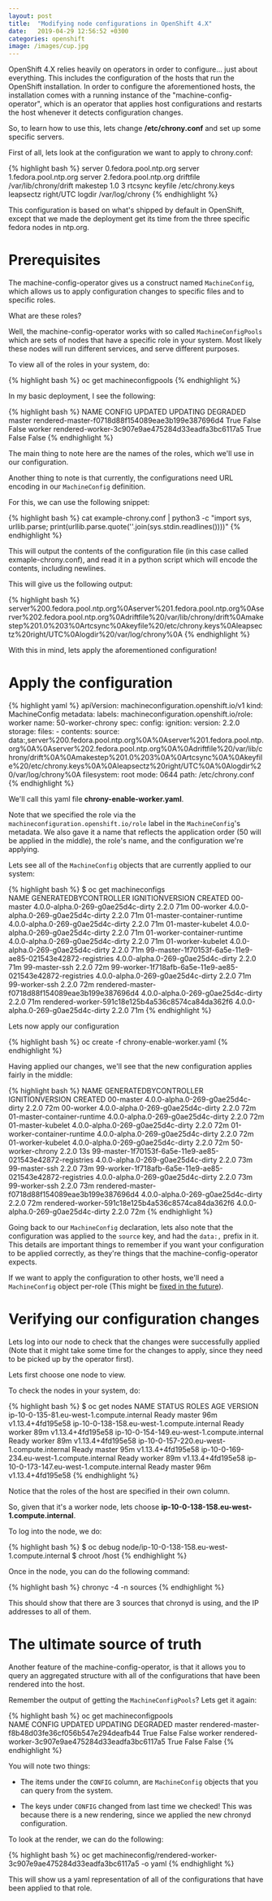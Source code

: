 ```yaml
---
layout: post
title:  "Modifying node configurations in OpenShift 4.X"
date:   2019-04-29 12:56:52 +0300
categories: openshift
image: /images/cup.jpg
---
```


OpenShift 4.X relies heavily on operators in order to configure... just about
everything. This includes the configuration of the hosts that run the OpenShift
installation. In order to configure the aforementioned hosts, the installation
comes with a running instance of the "machine-config-operator", which is an
operator that applies host configurations and restarts the host whenever it
detects configuration changes.

So, to learn how to use this, lets change **/etc/chrony.conf** and set up some
specific servers.

First of all, lets look at the configuration we want to apply to chrony.conf:

{% highlight bash %}
server 0.fedora.pool.ntp.org
server 1.fedora.pool.ntp.org
server 2.fedora.pool.ntp.org
driftfile /var/lib/chrony/drift
makestep 1.0 3
rtcsync
keyfile /etc/chrony.keys
leapsectz right/UTC
logdir /var/log/chrony
{% endhighlight %}

This configuration is based on what's shipped by default in OpenShift, except
that we made the deployment get its time from the three specific fedora nodes
in ntp.org.

Prerequisites
=============

The machine-config-operator gives us a construct named ``MachineConfig``, which
allows us to apply configuration changes to specific files and to specific
roles.

What are these roles?

Well, the machine-config-operator works with so called ``MachineConfigPools``
which are sets of nodes that have a specific role in your system. Most likely
these nodes will run different services, and serve different purposes.

To view all of the roles in your system, do:


{% highlight bash %}
oc get machineconfigpools
{% endhighlight %}

In my basic deployment, I see the following:

{% highlight bash %}
NAME     CONFIG                                             UPDATED   UPDATING   DEGRADED
master   rendered-master-f0718d88f154089eae3b199e387696d4   True      False      False
worker   rendered-worker-3c907e9ae475284d33eadfa3bc6117a5   True      False      False
{% endhighlight %}

The main thing to note here are the names of  the roles, which we'll use in our
configuration.

Another thing to note is that currently, the configurations need URL encoding
in our ``MachineConfig`` definition.

For this, we can use the following snippet:

{% highlight bash %}
cat example-chrony.conf | python3 -c "import sys, urllib.parse; print(urllib.parse.quote(''.join(sys.stdin.readlines())))"
{% endhighlight %}

This will output the contents of the configuration file (in this case called
exmaple-chrony.conf), and read it in a python script which will encode the
contents, including newlines.

This will give us the following output:

{% highlight bash %}
server%200.fedora.pool.ntp.org%0Aserver%201.fedora.pool.ntp.org%0Aserver%202.fedora.pool.ntp.org%0Adriftfile%20/var/lib/chrony/drift%0Amakestep%201.0%203%0Artcsync%0Akeyfile%20/etc/chrony.keys%0Aleapsectz%20right/UTC%0Alogdir%20/var/log/chrony%0A
{% endhighlight %}

With this in mind, lets apply the aforementioned configuration!

Apply the configuration
=======================

{% highlight yaml %}
apiVersion: machineconfiguration.openshift.io/v1
kind: MachineConfig
metadata:
  labels:
    machineconfiguration.openshift.io/role: worker
  name: 50-worker-chrony
spec:
  config:
    ignition:
      version: 2.2.0
    storage:
      files:
      - contents:
          source: data:,server%200.fedora.pool.ntp.org%0A%0Aserver%201.fedora.pool.ntp.org%0A%0Aserver%202.fedora.pool.ntp.org%0A%0Adriftfile%20/var/lib/chrony/drift%0A%0Amakestep%201.0%203%0A%0Artcsync%0A%0Akeyfile%20/etc/chrony.keys%0A%0Aleapsectz%20right/UTC%0A%0Alogdir%20/var/log/chrony%0A
        filesystem: root
        mode: 0644
        path: /etc/chrony.conf
{% endhighlight %}

We'll call this yaml file **chrony-enable-worker.yaml**.

Note that we specified the role via the
``machineconfiguration.openshift.io/role`` label in the ``MachineConfig``'s
metadata. We also gave it a name that reflects the application order (50 will
be applied in the middle), the role's name, and the configuration we're
applying.

Lets see all of the ``MachineConfig`` objects that are currently applied to our
system:

{% highlight bash %}
$ oc get machineconfigs                                                                                                                                                                              
NAME                                                        GENERATEDBYCONTROLLER               IGNITIONVERSION   CREATED
00-master                                                   4.0.0-alpha.0-269-g0ae25d4c-dirty   2.2.0             71m
00-worker                                                   4.0.0-alpha.0-269-g0ae25d4c-dirty   2.2.0             71m
01-master-container-runtime                                 4.0.0-alpha.0-269-g0ae25d4c-dirty   2.2.0             71m
01-master-kubelet                                           4.0.0-alpha.0-269-g0ae25d4c-dirty   2.2.0             71m
01-worker-container-runtime                                 4.0.0-alpha.0-269-g0ae25d4c-dirty   2.2.0             71m
01-worker-kubelet                                           4.0.0-alpha.0-269-g0ae25d4c-dirty   2.2.0             71m
99-master-1f70153f-6a5e-11e9-ae85-021543e42872-registries   4.0.0-alpha.0-269-g0ae25d4c-dirty   2.2.0             71m
99-master-ssh                                                                                   2.2.0             72m
99-worker-1f718afb-6a5e-11e9-ae85-021543e42872-registries   4.0.0-alpha.0-269-g0ae25d4c-dirty   2.2.0             71m
99-worker-ssh                                                                                   2.2.0             72m
rendered-master-f0718d88f154089eae3b199e387696d4            4.0.0-alpha.0-269-g0ae25d4c-dirty   2.2.0             71m
rendered-worker-591c18e125b4a536c8574ca84da362f6            4.0.0-alpha.0-269-g0ae25d4c-dirty   2.2.0             71m
{% endhighlight %}

Lets now apply our configuration 

{% highlight bash %}
oc create -f chrony-enable-worker.yaml
{% endhighlight %}

Having applied our changes, we'll see that the new configuration applies fairly
in the middle:

{% highlight bash %}
NAME                                                        GENERATEDBYCONTROLLER               IGNITIONVERSION   CREATED
00-master                                                   4.0.0-alpha.0-269-g0ae25d4c-dirty   2.2.0             72m
00-worker                                                   4.0.0-alpha.0-269-g0ae25d4c-dirty   2.2.0             72m
01-master-container-runtime                                 4.0.0-alpha.0-269-g0ae25d4c-dirty   2.2.0             72m
01-master-kubelet                                           4.0.0-alpha.0-269-g0ae25d4c-dirty   2.2.0             72m
01-worker-container-runtime                                 4.0.0-alpha.0-269-g0ae25d4c-dirty   2.2.0             72m
01-worker-kubelet                                           4.0.0-alpha.0-269-g0ae25d4c-dirty   2.2.0             72m
50-worker-chrony                                                                                2.2.0             13s
99-master-1f70153f-6a5e-11e9-ae85-021543e42872-registries   4.0.0-alpha.0-269-g0ae25d4c-dirty   2.2.0             73m
99-master-ssh                                                                                   2.2.0             73m
99-worker-1f718afb-6a5e-11e9-ae85-021543e42872-registries   4.0.0-alpha.0-269-g0ae25d4c-dirty   2.2.0             73m
99-worker-ssh                                                                                   2.2.0             73m
rendered-master-f0718d88f154089eae3b199e387696d4            4.0.0-alpha.0-269-g0ae25d4c-dirty   2.2.0             72m
rendered-worker-591c18e125b4a536c8574ca84da362f6            4.0.0-alpha.0-269-g0ae25d4c-dirty   2.2.0             72m
{% endhighlight %}

Going back to our ``MachineConfig`` declaration, lets also note that the
configuration was applied to the ``source`` key, and had the ``data:,`` prefix
in it. This details are important things to remember if you want your
configuration to be applied correctly, as they're things that the
machine-config-operator expects.

If we want to apply the configuration to other hosts, we'll need a
``MachineConfig`` object per-role (This might be [fixed in the
future][gh-role-issue]).

Verifying our configuration changes
===================================

Lets log into our node to check that the changes were successfully applied
(Note that it might take some time for the changes to apply, since they need to
be picked up by the operator first).

Lets first choose one node to view.

To check the nodes in your system, do:

{% highlight bash %}
$ oc get nodes
NAME                                         STATUS   ROLES    AGE   VERSION
ip-10-0-135-81.eu-west-1.compute.internal    Ready    master   96m   v1.13.4+4fd195e58
ip-10-0-138-158.eu-west-1.compute.internal   Ready    worker   89m   v1.13.4+4fd195e58
ip-10-0-154-149.eu-west-1.compute.internal   Ready    worker   89m   v1.13.4+4fd195e58
ip-10-0-157-220.eu-west-1.compute.internal   Ready    master   95m   v1.13.4+4fd195e58
ip-10-0-169-234.eu-west-1.compute.internal   Ready    worker   89m   v1.13.4+4fd195e58
ip-10-0-173-147.eu-west-1.compute.internal   Ready    master   96m   v1.13.4+4fd195e58
{% endhighlight %}

Notice that the roles of the host are specified in their own column.

So, given that it's a worker node, lets choose
**ip-10-0-138-158.eu-west-1.compute.internal**.

To log into the node, we do:

{% highlight bash %}
$ oc debug node/ip-10-0-138-158.eu-west-1.compute.internal
$ chroot /host
{% endhighlight %}

Once in the node, you can do the following command:

{% highlight bash %}
chronyc -4 -n sources
{% endhighlight %}

This should show that there are 3 sources that chronyd is using, and the IP
addresses to all of them.

The ultimate source of truth
============================

Another feature of the machine-config-operator, is that it allows you to query
an aggregated structure with all of the configurations that have been rendered
into the host.

Remember the output of getting the ``MachineConfigPools``? Lets get it
again:

{% highlight bash %}
oc get machineconfigpools                                                                                                                                                                          
NAME     CONFIG                                             UPDATED   UPDATING   DEGRADED
master   rendered-master-f8b48d03fe36cf056b547e294deafb44   True      False      False
worker   rendered-worker-3c907e9ae475284d33eadfa3bc6117a5   True      False      False
{% endhighlight %}

You will note two things:

* The items under the ``CONFIG`` column, are ``MachineConfig`` objects that you
  can query from the system.

* The keys under ``CONFIG`` changed from last time we checked! This was because
  there is a new rendering, since we applied the new chronyd configuration.

To look at the render, we can do the following:

{% highlight bash %}
oc get machineconfig/rendered-worker-3c907e9ae475284d33eadfa3bc6117a5 -o yaml
{% endhighlight %}

This will show us a yaml representation of all of the configurations that have
been applied to that role.

[gh-role-issue]: https://github.com/openshift/machine-config-operator/issues/269
